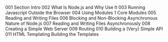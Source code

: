 001 Section Intro
002 What Is Node.js and Why Use It
003 Running Javascript Outside the Browser
004 Using Modules 1 Core Modules
005 Reading and Writing Files
006 Blocking and Non-Blocking Asynchronous Nature of Node.js
007 Reading and Writing Files Asynchronously
008 Creating a Simple Web Server
009 Routing
010 Building a (Very) Simple API
011 HTML Templating Building the Templates